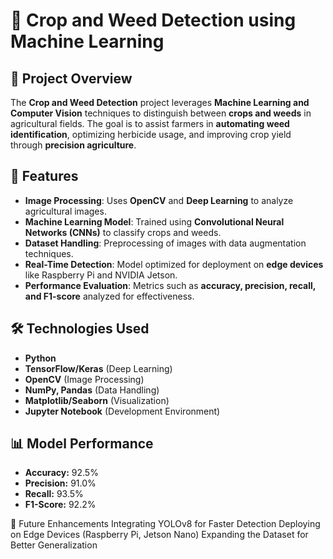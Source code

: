 # 🌱 Crop and Weed Detection using Machine Learning  

## 📌 Project Overview  
The **Crop and Weed Detection** project leverages **Machine Learning and Computer Vision** techniques to distinguish between **crops and weeds** in agricultural fields. The goal is to assist farmers in **automating weed identification**, optimizing herbicide usage, and improving crop yield through **precision agriculture**.  

## 🚀 Features  
- **Image Processing**: Uses **OpenCV** and **Deep Learning** to analyze agricultural images.  
- **Machine Learning Model**: Trained using **Convolutional Neural Networks (CNNs)** to classify crops and weeds.  
- **Dataset Handling**: Preprocessing of images with data augmentation techniques.  
- **Real-Time Detection**: Model optimized for deployment on **edge devices** like Raspberry Pi and NVIDIA Jetson.  
- **Performance Evaluation**: Metrics such as **accuracy, precision, recall, and F1-score** analyzed for effectiveness.  

## 🛠️ Technologies Used  
- **Python**  
- **TensorFlow/Keras** (Deep Learning)  
- **OpenCV** (Image Processing)  
- **NumPy, Pandas** (Data Handling)  
- **Matplotlib/Seaborn** (Visualization)  
- **Jupyter Notebook** (Development Environment)  

## 📊 Model Performance  
- **Accuracy:** 92.5%  
- **Precision:** 91.0%  
- **Recall:** 93.5%  
- **F1-Score:** 92.2%  

📌 Future Enhancements
Integrating YOLOv8 for Faster Detection
Deploying on Edge Devices (Raspberry Pi, Jetson Nano)
Expanding the Dataset for Better Generalization
